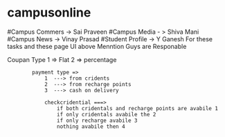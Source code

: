 # campusonline
#Campus Commers -> Sai Praveen
#Campus Media - > Shiva Mani
#Campus News -> Vinay Prasad
#Student Profile  -> Y Ganesh 
    For these tasks and these page UI above Menntion Guys are Responable

Coupan Type 1 => Flat
            2 => percentage


            payment type =>
                1  ---> from cridents
                2  ---> from recharge points
                3  ---> cash on delivery

                checkcridential ===>
                    if both cridentals and recharge points are avabile 1
                    if only cridentals avabile the 2
                    if only recharge avabile 3
                    nothing avabile then 4